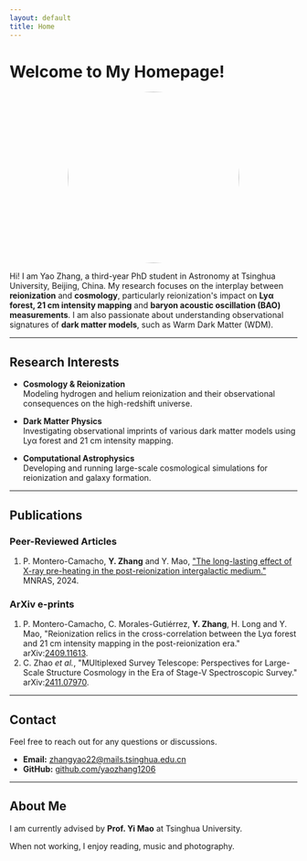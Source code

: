 ```yaml
---
layout: default
title: Home
---
```


# Welcome to My Homepage!

<div style="text-align: center;">
  <img src="figure/IMG_3484.jpeg" style="width: 300px; border-radius: 70%;">
</div>


Hi! I am Yao Zhang, a third-year PhD student in Astronomy at Tsinghua University, Beijing, China. My research focuses on the interplay between **reionization** and **cosmology**, particularly reionization's impact on **Lyα forest, 21 cm intensity mapping** and **baryon acoustic oscillation (BAO) measurements**. I am also passionate about understanding observational signatures of **dark matter models**, such as Warm Dark Matter (WDM).

---

## Research Interests

- **Cosmology & Reionization**  
  Modeling hydrogen and helium reionization and their observational consequences on the high-redshift universe.

- **Dark Matter Physics**  
  Investigating observational imprints of various dark matter models using Lyα forest and 21 cm intensity mapping.

- **Computational Astrophysics**  
  Developing and running large-scale cosmological simulations for reionization and galaxy formation.

---

## Publications

### Peer-Reviewed Articles
1. P. Montero-Camacho, **Y. Zhang** and Y. Mao, ["The long-lasting effect of X-ray pre-heating in the post-reionization intergalactic medium."](https://academic.oup.com/mnras/article/529/4/3666/7630228) MNRAS, 2024.

### ArXiv e-prints
1. P. Montero-Camacho, C. Morales-Gutiérrez, **Y. Zhang**, H. Long and Y. Mao, "Reionization relics in the cross-correlation between the Lyα forest and 21 cm intensity mapping in the post-reionization era." arXiv:[2409.11613](https://arxiv.org/pdf/2409.11613).
2. C. Zhao *et al.*, "MUltiplexed Survey Telescope: Perspectives for Large-Scale Structure Cosmology in the Era of Stage-V Spectroscopic Survey." arXiv:[2411.07970](https://arxiv.org/abs/2411.07970).

---

## Contact

Feel free to reach out for any questions or discussions.

- **Email:** zhangyao22@mails.tsinghua.edu.cn  
- **GitHub:** [github.com/yaozhang1206](https://github.com/yaozhang1206)  

---

## About Me

I am currently advised by **Prof. Yi Mao** at Tsinghua University.

When not working, I enjoy reading, music and photography.

